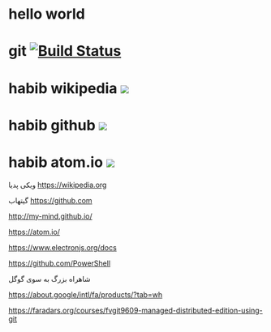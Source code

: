 # hello world
# git [![Build Status](https://travis-ci.com/imagemin/imagemin.svg?branch=master)](https://git-scm.com)

# habib wikipedia [![](https://travis-ci.com/imagemin/imagemin.svg?branch=master)](https://wikipedia.org)
# habib github [![](https://travis-ci.com/imagemin/imagemin.svg?branch=master)](https://github.com)

# habib atom.io [![](https://travis-ci.com/imagemin/imagemin.svg?branch=master)](https://atom.io)

ویکی پدیا
https://wikipedia.org



گیتهاب
https://github.com


http://my-mind.github.io/


https://atom.io/


https://www.electronjs.org/docs



https://github.com/PowerShell



شاهراه بزرگ به سوی گوگل

https://about.google/intl/fa/products/?tab=wh






https://faradars.org/courses/fvgit9609-managed-distributed-edition-using-git

